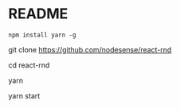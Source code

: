 # README

`
 npm install yarn -g
`

git clone https://github.com/nodesense/react-rnd

cd react-rnd


yarn 

yarn start

